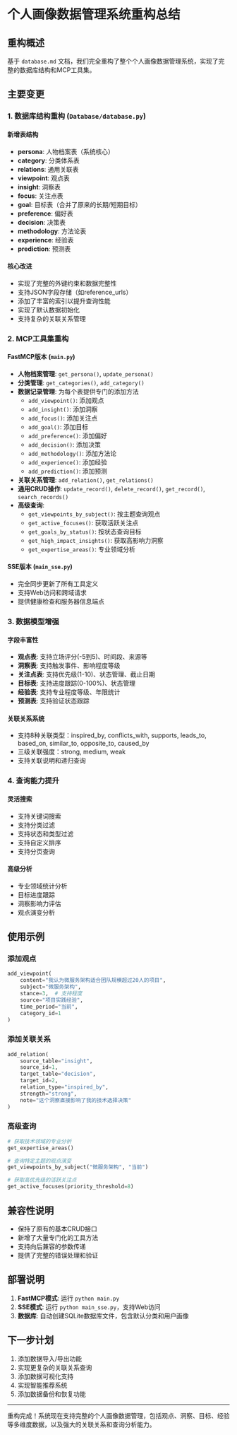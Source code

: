 # 个人画像数据管理系统重构总结

## 重构概述

基于 `database.md` 文档，我们完全重构了整个个人画像数据管理系统，实现了完整的数据库结构和MCP工具集。

## 主要变更

### 1. 数据库结构重构 (`Database/database.py`)

#### 新增表结构
- **persona**: 人物档案表（系统核心）
- **category**: 分类体系表
- **relations**: 通用关联表
- **viewpoint**: 观点表
- **insight**: 洞察表
- **focus**: 关注点表
- **goal**: 目标表（合并了原来的长期/短期目标）
- **preference**: 偏好表
- **decision**: 决策表
- **methodology**: 方法论表
- **experience**: 经验表
- **prediction**: 预测表

#### 核心改进
- 实现了完整的外键约束和数据完整性
- 支持JSON字段存储（如reference_urls）
- 添加了丰富的索引以提升查询性能
- 实现了默认数据初始化
- 支持复杂的关联关系管理

### 2. MCP工具集重构

#### FastMCP版本 (`main.py`)
- **人物档案管理**: `get_persona()`, `update_persona()`
- **分类管理**: `get_categories()`, `add_category()`
- **数据记录管理**: 为每个表提供专门的添加方法
  - `add_viewpoint()`: 添加观点
  - `add_insight()`: 添加洞察
  - `add_focus()`: 添加关注点
  - `add_goal()`: 添加目标
  - `add_preference()`: 添加偏好
  - `add_decision()`: 添加决策
  - `add_methodology()`: 添加方法论
  - `add_experience()`: 添加经验
  - `add_prediction()`: 添加预测
- **关联关系管理**: `add_relation()`, `get_relations()`
- **通用CRUD操作**: `update_record()`, `delete_record()`, `get_record()`, `search_records()`
- **高级查询**: 
  - `get_viewpoints_by_subject()`: 按主题查询观点
  - `get_active_focuses()`: 获取活跃关注点
  - `get_goals_by_status()`: 按状态查询目标
  - `get_high_impact_insights()`: 获取高影响力洞察
  - `get_expertise_areas()`: 专业领域分析

#### SSE版本 (`main_sse.py`)
- 完全同步更新了所有工具定义
- 支持Web访问和跨域请求
- 提供健康检查和服务器信息端点

### 3. 数据模型增强

#### 字段丰富性
- **观点表**: 支持立场评分(-5到5)、时间段、来源等
- **洞察表**: 支持触发事件、影响程度等级
- **关注点表**: 支持优先级(1-10)、状态管理、截止日期
- **目标表**: 支持进度跟踪(0-100%)、状态管理
- **经验表**: 支持专业程度等级、年限统计
- **预测表**: 支持验证状态跟踪

#### 关联关系系统
- 支持8种关联类型：inspired_by, conflicts_with, supports, leads_to, based_on, similar_to, opposite_to, caused_by
- 三级关联强度：strong, medium, weak
- 支持关联说明和递归查询

### 4. 查询能力提升

#### 灵活搜索
- 支持关键词搜索
- 支持分类过滤
- 支持状态和类型过滤
- 支持自定义排序
- 支持分页查询

#### 高级分析
- 专业领域统计分析
- 目标进度跟踪
- 洞察影响力评估
- 观点演变分析

## 使用示例

### 添加观点
```python
add_viewpoint(
    content="我认为微服务架构适合团队规模超过20人的项目",
    subject="微服务架构",
    stance=3,  # 支持程度
    source="项目实践经验",
    time_period="当前",
    category_id=1
)
```

### 添加关联关系
```python
add_relation(
    source_table="insight",
    source_id=1,
    target_table="decision", 
    target_id=2,
    relation_type="inspired_by",
    strength="strong",
    note="这个洞察直接影响了我的技术选择决策"
)
```

### 高级查询
```python
# 获取技术领域的专业分析
get_expertise_areas()

# 查询特定主题的观点演变
get_viewpoints_by_subject("微服务架构", "当前")

# 获取高优先级的活跃关注点
get_active_focuses(priority_threshold=8)
```

## 兼容性说明

- 保持了原有的基本CRUD接口
- 新增了大量专门化的工具方法
- 支持向后兼容的参数传递
- 提供了完整的错误处理和验证

## 部署说明

1. **FastMCP模式**: 运行 `python main.py`
2. **SSE模式**: 运行 `python main_sse.py`，支持Web访问
3. **数据库**: 自动创建SQLite数据库文件，包含默认分类和用户画像

## 下一步计划

1. 添加数据导入/导出功能
2. 实现更复杂的关联关系查询
3. 添加数据可视化支持
4. 实现智能推荐系统
5. 添加数据备份和恢复功能

---

重构完成！系统现在支持完整的个人画像数据管理，包括观点、洞察、目标、经验等多维度数据，以及强大的关联关系和查询分析能力。 